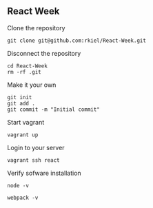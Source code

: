 ## React Week


Clone the repository

    git clone git@github.com:rkiel/React-Week.git

Disconnect the repository

    cd React-Week
    rm -rf .git

Make it your own

    git init
    git add .
    git commit -m "Initial commit"

Start vagrant

    vagrant up

Login to your server

    vagrant ssh react

Verify sofware installation

    node -v

    webpack -v
